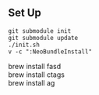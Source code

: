 Set Up
-------

```
git submodule init
git submodule update
./init.sh
v -c ":NeoBundleInstall"
```

brew install fasd    
brew install ctags    
brew install ag    
